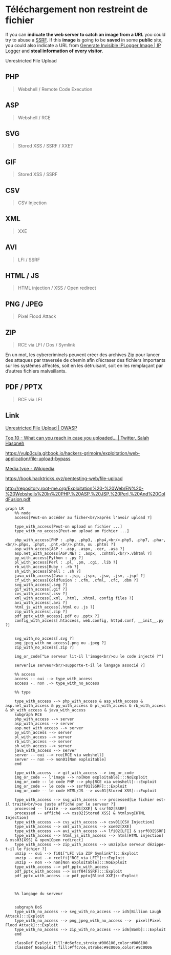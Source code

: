# Téléchargement non restreint de fichier

If you can **indicate the web server to catch an image from a URL** you could try to abuse a [SSRF](/pentesting-web/ssrf-server-side-request-forgery). If this **image** is going to be **saved** in some **public** site, you could also indicate a URL from [Generate Invisible IPLogger Image | IP Logger](https://iplogger.org/invisible/) and **steal information of every visitor**.

Unrestricted File Upload

## PHP

> Webshell / Remote Code Execution

## ASP

> Webshell / RCE

## SVG

> Stored XSS / SSRF / XXE?

## GIF

> Stored XSS / SSRF

## CSV

> CSV Injection

## XML

> XXE

## AVI

> LFI / SSRF

## HTML / JS

> HTML injection / XSS / Open redirect

## PNG / JPEG

> Pixel Flood Attack

## ZIP

> RCE via LFI / Dos / Symlink

En un mot, les cybercriminels peuvent créer des archives Zip pour lancer des attaques par traversée de chemin afin d’écraser des fichiers importants sur les systèmes affectés, soit en les détruisant, soit en les remplaçant par d’autres fichiers malveillants.

## PDF / PPTX

> RCE via LFI

## Link

[Unrestricted File Upload | OWASP](https://owasp.org/www-community/vulnerabilities/Unrestricted_File_Upload)

[Top 10 - What can you reach in case you uploaded... | Twitter, Salah Hasoneh](https://twitter.com/SalahHasoneh1/status/1281274120395685889?s=20)

https://vulp3cula.gitbook.io/hackers-grimoire/exploitation/web-application/file-upload-bypass

[Media type - Wikipedia](https://en.wikipedia.org/wiki/Media_type#Type_application)

https://book.hacktricks.xyz/pentesting-web/file-upload

http://repository.root-me.org/Exploitation%20-%20Web/EN%20-%20Webshells%20In%20PHP,%20ASP,%20JSP,%20Perl,%20And%20ColdFusion.pdf

```mermaid
graph LR
    %% node
    access[Peut-on accéder au ficher<br/>après l'avoir upload ?]

    type_with_access[Peut-on upload un fichier ...]
    type_with_no_access[Peut-on upload un fichier ...]

    php_with_access[PHP : .php, .php3, .php4,<br/>.php5, .php7, .phar,<br/>.phps, .phpt, .pht,<br/>.phtm, ou .phtml ?]
    asp_with_access[ASP : .asp, .aspx, .cer, .asa ?]
    asp.net_with_access[ASP.NET : .aspx, .cshtml,<br/>.vbhtml ?]
    py_with_access[Python : .py ?]
    pl_with_access[Perl : .pl, .pm, .cgi, .lib ?]
    rb_with_access[Ruby : .rb ?]
    sh_with_access[Shell : .sh ?]
    java_with_access[Java : .jsp, .jspx, .jsw, .jsv, .jspf ?]
    cf_with_access[Coldfusion : .cfm, .cfml, .cfc, .dbm ?]
    svg_with_access[.svg ?]
    gif_with_access[.gif ?]
    cvs_with_access[.csv ?]
    xml_with_access[.xml, .html, .xhtml, config files ?]
    avi_with_access[.avi ?]
    html_js_with_access[.html ou .js ?]
    zip_with_access[.zip ?]
    pdf_pptx_with_access[.pdf ou .pptx ?]
    config_with_access[.htaccess, web.config, httpd.conf, __init__.py ?]


    svg_with_no_access[.svg ?]
    png_jpeg_with_no_access[.png ou .jpeg ?]
    zip_with_no_access[.zip ?]

    img_or_code["Le serveur lit-il l'image<br/>ou le code injecté ?"]

    server[Le serveur<br/>supporte-t-il le langage associé ?]

    %% access
    access -- oui --> type_with_access
    access -. non .-> type_with_no_access

    %% type

    type_with_access --> php_with_access & asp_with_access & asp.net_with_access & py_with_access & pl_with_access & rb_with_access & sh_with_access & java_with_access 
    subgraph RCE
    php_with_access --> server 
    asp_with_access --> server
    asp.net_with_access --> server
    py_with_access --> server
    pl_with_access --> server
    rb_with_access --> server
    sh_with_access --> server
    java_with_access --> server
    server -- oui --> rce[RCE via webshell]
    server -- non --> non01[Non exploitable]
    end

    type_with_access --> gif_with_access --> img_or_code
    img_or_code -- l'image --> no[Non exploitable]:::NoExploit
    img_or_code -- le code PHP --> php[RCE via webshell]:::Exploit
    img_or_code -- le code --> ssrf01[SSRF]:::Exploit
    img_or_code -- le code HTML/JS --> xss01[Stored XSS]:::Exploit

    type_with_access --> svg_with_access --> processed[Le fichier est-il traité<br/>ou juste affiché par le serveur ?]
    processed -- traité --> xxe01[XXE] & ssrf02[SSRF]
    processed -- affiché --> xss02[Stored XSS] & htmlsvg[HTML Injection]
    type_with_access --> cvs_with_access --> csv01[CSV Injection]
    type_with_access --> xml_with_access --> xxe02[XXE]
    type_with_access --> avi_with_access --> lfi02[LFI] & ssrf03[SSRF]
    type_with_access --> html_js_with_access --> html[HTML injection] & xss03[XSS] & open[Open redirect]
    type_with_access --> zip_with_access --> unzip[Le serveur dézippe-t-il le fichier ?]
    unzip -- oui --> fi01["LFI via ZIP Symlink"]:::Exploit
    unzip -- oui --> rcelfi["RCE via LFI"]:::Exploit
    unzip -- non --> non[Non exploitable]:::NoExploit
    type_with_access --> pdf_pptx_with_access
    pdf_pptx_with_access --> ssrf04[SSRF]:::Exploit 
    pdf_pptx_with_access --> pdf_pptx[Blind XXE]:::Exploit



    %% langage du serveur


    subgraph DoS
    type_with_no_access --> svg_with_no_access --> id5[Billion Laugh Attack]:::Exploit
    type_with_no_access --> png_jpeg_with_no_access -->  pixel[Pixel Flood Attack]:::Exploit
    type_with_no_access --> zip_with_no_access --> id6[Bomb]:::Exploit
    end

    classDef Exploit fill:#c6efce,stroke:#006100,color:#006100
    classDef NoExploit fill:#ffc7ce,stroke:#9c0006,color:#9c0006
```

